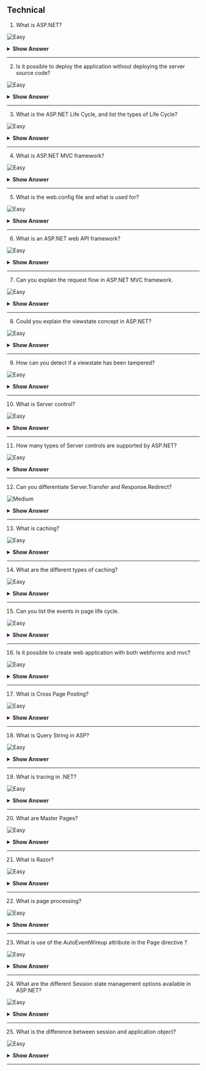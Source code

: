 ## Technical

1. What is ASP.NET?

![Easy](https://github.com/revaturelabs/interviewquestions/blob/dev/ComplexityTags/simple%20(2).svg)

<details> <summary> <b> Show Answer </b> </summary>
<blockquote>

ASP.NET is a server-side technology used for developing dynamic websites and web applications on the internet. It also produces data-driven web applications.

</blockquote>

</details>

---

2. Is it possible to deploy the application without deploying the server source code?
 
![Easy](https://github.com/revaturelabs/interviewquestions/blob/dev/ComplexityTags/simple%20(2).svg)

<details> <summary> <b> Show Answer </b> </summary>
<blockquote>

- It is certainly possible to do that with the help of process of new precompilation which is also known as ‘precompilation for deployment’. 
- We can make the use of aspnet_compiler.exe to make sure that precompilation of the site is done. Besides, the process also builds every page in web application in a single one with DLL and other placeholder files.

</blockquote>

</details>

---

3.  What is the ASP.NET Life Cycle, and list the types of Life Cycle?

![Easy](https://github.com/revaturelabs/interviewquestions/blob/dev/ComplexityTags/simple%20(2).svg)

<details> <summary> <b> Show Answer </b> </summary>
<blockquote>

- When ASP.NET pages run, it goes through several steps of the life cycle, which performs a series of actions like initialization, running, restoring, and rendering.

- Life Cycle is classified into two categories.

**Application Life Cycle**: The user requests for accessing the application.
**Page Life Cycle**: Page Life Cycle has phases like initialization, restoring, execution, and page rendering. 

</blockquote>

</details>

---

4.  What is ASP.NET MVC framework?

![Easy](https://github.com/revaturelabs/interviewquestions/blob/dev/ComplexityTags/simple%20(2).svg)

<details> <summary> <b> Show Answer </b> </summary>
<blockquote>

ASP.NET MVC is a web application framework for the .NET Platform used for building full stack web applications using the Model-View-Controller pattern.

</blockquote>

</details>

---

5. What is the web.config file and what is used for?

![Easy](https://github.com/revaturelabs/interviewquestions/blob/dev/ComplexityTags/simple%20(2).svg)

<details> <summary> <b> Show Answer </b> </summary>
<blockquote>

The web.config file is crucial because it contains the configuration settings for the application. It keeps your entire configuration separate from your code so you can easily change settings without code changes. It also allows you to potentially encrypt the configuration settings for increased security.

</blockquote>

</details>

---

6. What is an ASP.NET web API framework?

![Easy](https://github.com/revaturelabs/interviewquestions/blob/dev/ComplexityTags/simple%20(2).svg)

<details> <summary> <b> Show Answer </b> </summary>
<blockquote>

ASP.NET Web API is used purely for building backend web APIs which can be used by an array of clients, from the web to desktop to mobile. It forms the server component in the RESTful (Representational State Transfer) architecture.

</blockquote>

</details>

---

7. Can you explain the request flow in ASP.NET MVC framework.

![Easy](https://github.com/revaturelabs/interviewquestions/blob/dev/ComplexityTags/simple%20(2).svg)

<details> <summary> <b> Show Answer </b> </summary>
<blockquote>

- Request flow handles the request from the clients and passes it to the server. Request hits the controller coming from the client. 
- Controller plays its role and decides which model to use in order to serve the request further, passing that model to view which then transforms the model and generates an appropriate response that is rendered to the client.

</blockquote>

</details>

---

8. Could you explain the viewstate concept in ASP.NET?

![Easy](https://github.com/revaturelabs/interviewquestions/blob/dev/ComplexityTags/simple%20(2).svg)

<details> <summary> <b> Show Answer </b> </summary>
<blockquote>

To make sure that the state between the post backs is well maintained, ASP.NET offers a mechanism which is called view state. There are hidden form fields which are used for storing the objects store on the client section and are returned back to the server as soon as the postback occurs. 

</blockquote>

</details>

---

9. How can you detect if a viewstate has been tampered?

![Easy](https://github.com/revaturelabs/interviewquestions/blob/dev/ComplexityTags/simple%20(2).svg)

<details> <summary> <b> Show Answer </b> </summary>
<blockquote>

By setting the EnableViewStateMac to true in the `@Page` directive. This attribute checks the encoded and encrypted viewstate for tampering.

</blockquote>

</details>

---

10.  What is Server control?

![Easy](https://github.com/revaturelabs/interviewquestions/blob/dev/ComplexityTags/simple%20(2).svg)

<details> <summary> <b> Show Answer </b> </summary>
<blockquote>

ASP.NET has Server Controls features, Which provide facilities to manipulated values of the controls on the Server-Side. This is especially helpful while we want to create validating and dynamically web forms.

</blockquote>

</details>

---

11.  How many types of Server controls are supported by ASP.NET?

![Easy](https://github.com/revaturelabs/interviewquestions/blob/dev/ComplexityTags/simple%20(2).svg)

<details> <summary> <b> Show Answer </b> </summary>
<blockquote>

There are mainly four different types of  Server-side controls in ASP.NET :

- HTML server controls
- Web Server controls
- User controls
- Validation controls

</blockquote>

</details>

---

12. Can you differentiate Server.Transfer and Response.Redirect?

![Medium](https://github.com/revaturelabs/interviewquestions/blob/dev/ComplexityTags/Medium%20(2).svg)

<details> <summary> <b> Show Answer </b> </summary>
<blockquote>

- In `Server.Transfer` page processing transfers from one page to the other page without making a round-trip back to the client’s browser. This provides a faster response with a little less overhead on the server. The clients url history list or current url Server does not update in case of `Server.Transfer`.

- `Response.Redirect` is used to redirect the user’s browser to another page or site. It performs trip back to the client where the client’s browser is redirected to the new page. The user’s browser history list is updated to reflect the new address.

</blockquote>

</details>

---

13. What is caching?

![Easy](https://github.com/revaturelabs/interviewquestions/blob/dev/ComplexityTags/simple%20(2).svg)

<details> <summary> <b> Show Answer </b> </summary>
<blockquote>

Caching is a technique used to increase performance by keeping frequently accessed data or files in memory. The request for a cached file/data will be accessed from cache instead of actual location of that file.

</blockquote>

</details>

---

14. What are the different types of caching?

![Easy](https://github.com/revaturelabs/interviewquestions/blob/dev/ComplexityTags/simple%20(2).svg)

<details> <summary> <b> Show Answer </b> </summary>
<blockquote>

ASP.NET has 3 kinds of caching :

- Output Caching,
- Fragment Caching,
- Data Caching.

</blockquote>

</details>

---

15. Can you list the events in page life cycle.

![Easy](https://github.com/revaturelabs/interviewquestions/blob/dev/ComplexityTags/simple%20(2).svg)

<details> <summary> <b> Show Answer </b> </summary>
<blockquote>

- Page_PreInit
- Page_Init
- Page_InitComplete
- Page_PreLoad
- Page_Load
- Page_LoadComplete
- Page_PreRender
- Render

</blockquote>

</details>

---

16.  Is it possible to create web application with both webforms and mvc?

![Easy](https://github.com/revaturelabs/interviewquestions/blob/dev/ComplexityTags/simple%20(2).svg)

<details> <summary> <b> Show Answer </b> </summary>
<blockquote>

Yes. We have to include below mvc assembly references in the web forms application to create hybrid application.

`System.Web.Mvc`

`System.Web.Razor`

`System.ComponentModel.DataAnnotations`

</blockquote>

</details>

---

17. What is Cross Page Posting?

![Easy](https://github.com/revaturelabs/interviewquestions/blob/dev/ComplexityTags/simple%20(2).svg)

<details> <summary> <b> Show Answer </b> </summary>
<blockquote>

When we click submit button on a web page, the page post the data to the same page. The technique in which we post the data to different pages is called Cross Page posting. This can be achieved by setting POSTBACKURL property of the button that causes the postback. Findcontrol method of PreviousPage can be used to get the posted values on the page to which the page has been posted.

</blockquote>

</details>

---

18. What is Query String in ASP?

![Easy](https://github.com/revaturelabs/interviewquestions/blob/dev/ComplexityTags/simple%20(2).svg)

<details> <summary> <b> Show Answer </b> </summary>
<blockquote>

A query string is a method of transporting data from page to page using the browser URL. It is attached to the URL using the question mark symbol (?). For example, `http://xyz.com?userid=12334&pwd=rf5r5jm3smQ`

</blockquote>

</details>

---

19. What is tracing in .NET?

![Easy](https://github.com/revaturelabs/interviewquestions/blob/dev/ComplexityTags/simple%20(2).svg)

<details> <summary> <b> Show Answer </b> </summary>
<blockquote>

Tracing in .net enables one to follow the execution path of a page, debug the application and display diagnostic information at runtime. Trace messages can be accessed and manipulated from the code allowing for finer control to add more details. The tracing data is organized into a set of tables by ASP.NET. 

</blockquote>

</details>

---

20. What are Master Pages?

![Easy](https://github.com/revaturelabs/interviewquestions/blob/dev/ComplexityTags/simple%20(2).svg)

<details> <summary> <b> Show Answer </b> </summary>
<blockquote>

Master pages is a template that is used to create web pages with a consistent layout throughout your application. Master Pages contains content placeholders to hold page specific content. When a page is requested, the contents of a Master page are merged with the content page, thereby giving a consistent layout.

</blockquote>

</details>

---

21. What is Razor?

![Easy](https://github.com/revaturelabs/interviewquestions/blob/dev/ComplexityTags/simple%20(2).svg)

<details> <summary> <b> Show Answer </b> </summary>
<blockquote>

Razor is a view engine. View engine is responsible for rendering the HTML page view to the browser. It is an advanced view engine, introduced with MVC3. Razor syntax are advanced, compact and easy to learn. By default ASP.NET MVC supports two view engines: ASPX and Razor.

</blockquote>

</details>

---

22. What is page processing?

![Easy](https://github.com/revaturelabs/interviewquestions/blob/dev/ComplexityTags/simple%20(2).svg)

<details> <summary> <b> Show Answer </b> </summary>
<blockquote>

Page processing allows ASP.NET to execute the web server on the server by a technique called postback. It also enables ASP to create a seamless user experience where web applications are stateless.

</blockquote>

</details>

---

23. What is use of the AutoEventWireup attribute in the Page directive ?

![Easy](https://github.com/revaturelabs/interviewquestions/blob/dev/ComplexityTags/simple%20(2).svg)

<details> <summary> <b> Show Answer </b> </summary>
<blockquote>

The AutoEventWireUp is a boolean attribute that allows automatic wireup of page events when this attribute is set to true on the page. It is set to True by default for a C# web form.

</blockquote>

</details>

---

24. What are the different Session state management options available in ASP.NET?

![Easy](https://github.com/revaturelabs/interviewquestions/blob/dev/ComplexityTags/simple%20(2).svg)

<details> <summary> <b> Show Answer </b> </summary>
<blockquote>

In-Process and Out-of-Process are the two session state management options.

- In-Process stores the session in memory on the web server.
- Out-of-Process Session state management stores data in an external server. All objects stored in session are required to be serializable.

</blockquote>

</details>

---

25. What is the difference between session and application object?

![Easy](https://github.com/revaturelabs/interviewquestions/blob/dev/ComplexityTags/simple%20(2).svg)

<details> <summary> <b> Show Answer </b> </summary>
<blockquote>

- The difference between session and application object is that all users share one Application object and with sessions, there is one session object for each user. Data stored in the application object can be shared by all the sessions of the application. Application object stores data in the key-value pair.
- Session object stores session-specific information and the information are visible within the session only. ASP.NET creates unique SessionId for each session of the application. 
- SessionIDs are maintained either by an HTTP cookie or a modified URL, as set in the applications configuration settings. By default, SessionID values are stored in cookies.

</blockquote>

</details>

---
